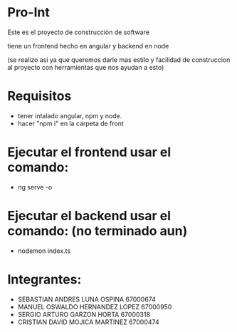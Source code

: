 # Pro-Int
Este es el proyecto de construcción de software

tiene un frontend hecho en angular y backend en node

(se realizo asi ya que queremos darle mas estilo y facilidad de construccion al proyecto con herramientas que nos ayudan a esto) 

# Requisitos

* tener intalado angular, npm y node.
* hacer "npm i" en la carpeta de front


# Ejecutar el frontend  usar el comando:

* ng serve -o


# Ejecutar el backend usar el comando: (no terminado aun)

* nodemon index.ts

# Integrantes:

*  SEBASTIAN ANDRES LUNA OSPINA 67000674 
*  MANUEL OSWALDO HERNANDEZ LOPEZ 67000950
*  SERGIO ARTURO GARZON HORTA 67000318
*  CRISTIAN DAVID MOJICA MARTINEZ 67000474

